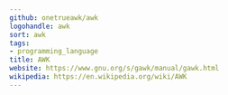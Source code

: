 ```yaml
---
github: onetrueawk/awk
logohandle: awk
sort: awk
tags:
- programming_language
title: AWK
website: https://www.gnu.org/s/gawk/manual/gawk.html
wikipedia: https://en.wikipedia.org/wiki/AWK
---
```

